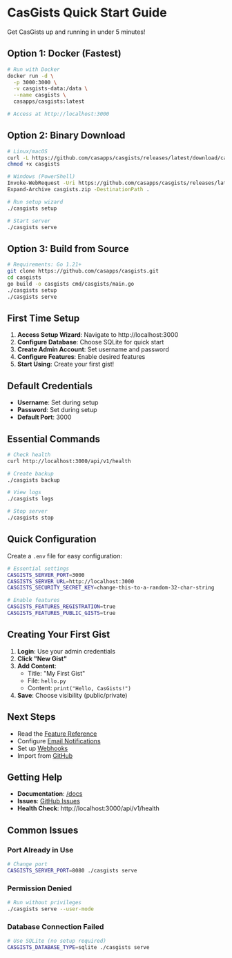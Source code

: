 # CasGists Quick Start Guide

Get CasGists up and running in under 5 minutes!

## Option 1: Docker (Fastest)

```bash
# Run with Docker
docker run -d \
  -p 3000:3000 \
  -v casgists-data:/data \
  --name casgists \
  casapps/casgists:latest

# Access at http://localhost:3000
```

## Option 2: Binary Download

```bash
# Linux/macOS
curl -L https://github.com/casapps/casgists/releases/latest/download/casgists-$(uname -s)-$(uname -m).tar.gz | tar xz
chmod +x casgists

# Windows (PowerShell)
Invoke-WebRequest -Uri https://github.com/casapps/casgists/releases/latest/download/casgists-windows-amd64.zip -OutFile casgists.zip
Expand-Archive casgists.zip -DestinationPath .

# Run setup wizard
./casgists setup

# Start server
./casgists serve
```

## Option 3: Build from Source

```bash
# Requirements: Go 1.21+
git clone https://github.com/casapps/casgists.git
cd casgists
go build -o casgists cmd/casgists/main.go
./casgists setup
./casgists serve
```

## First Time Setup

1. **Access Setup Wizard**: Navigate to http://localhost:3000
2. **Configure Database**: Choose SQLite for quick start
3. **Create Admin Account**: Set username and password
4. **Configure Features**: Enable desired features
5. **Start Using**: Create your first gist!

## Default Credentials

- **Username**: Set during setup
- **Password**: Set during setup
- **Default Port**: 3000

## Essential Commands

```bash
# Check health
curl http://localhost:3000/api/v1/health

# Create backup
./casgists backup

# View logs
./casgists logs

# Stop server
./casgists stop
```

## Quick Configuration

Create a `.env` file for easy configuration:

```bash
# Essential settings
CASGISTS_SERVER_PORT=3000
CASGISTS_SERVER_URL=http://localhost:3000
CASGISTS_SECURITY_SECRET_KEY=change-this-to-a-random-32-char-string

# Enable features
CASGISTS_FEATURES_REGISTRATION=true
CASGISTS_FEATURES_PUBLIC_GISTS=true
```

## Creating Your First Gist

1. **Login**: Use your admin credentials
2. **Click "New Gist"**
3. **Add Content**:
   - Title: "My First Gist"
   - File: `hello.py`
   - Content: `print("Hello, CasGists!")`
4. **Save**: Choose visibility (public/private)

## Next Steps

- Read the [Feature Reference](FEATURE_REFERENCE.md)
- Configure [Email Notifications](DEPLOYMENT_GUIDE.md#email)
- Set up [Webhooks](FEATURE_REFERENCE.md#webhook-system)
- Import from [GitHub](FEATURE_REFERENCE.md#github-import)

## Getting Help

- **Documentation**: [/docs](./docs/)
- **Issues**: [GitHub Issues](https://github.com/casapps/casgists/issues)
- **Health Check**: http://localhost:3000/api/v1/health

## Common Issues

### Port Already in Use
```bash
# Change port
CASGISTS_SERVER_PORT=8080 ./casgists serve
```

### Permission Denied
```bash
# Run without privileges
./casgists serve --user-mode
```

### Database Connection Failed
```bash
# Use SQLite (no setup required)
CASGISTS_DATABASE_TYPE=sqlite ./casgists serve
```